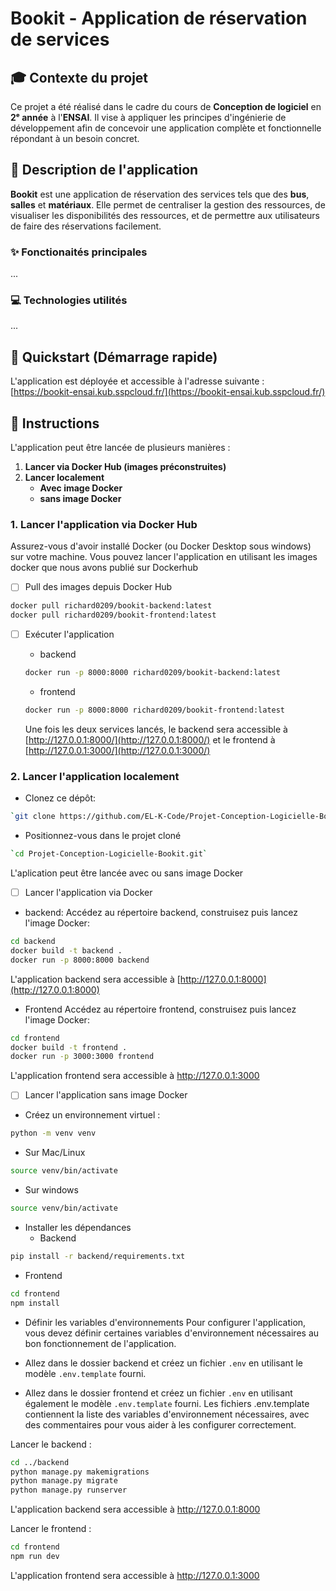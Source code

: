 # Bookit - Application de réservation de services

## 🎓 Contexte du projet

Ce projet a été réalisé dans le cadre du cours de **Conception de logiciel** en **2ᵉ année** à l'**ENSAI**. Il vise à appliquer les principes d'ingénierie de développement afin de concevoir une application complète et fonctionnelle répondant à un besoin concret.

## 📖 Description de l'application

**Bookit** est une application de réservation des services tels que des **bus**, **salles** et **matériaux**. Elle permet de centraliser la gestion des ressources, de visualiser les disponibilités des ressources, et de permettre aux utilisateurs de faire des réservations facilement.

### ✨ Fonctionaités principales
...


### 💻 Technologies utilités
...


## 🚀 Quickstart (Démarrage rapide)

L'application est déployée et accessible à l'adresse suivante : [https://bookit-ensai.kub.sspcloud.fr/](https://bookit-ensai.kub.sspcloud.fr/)


## 📌 Instructions

L'application peut être lancée de plusieurs manières :

1. **Lancer via Docker Hub (images préconstruites)**
2. **Lancer localement**
   - **Avec image Docker**
   - **sans image Docker**

### 1. Lancer l'application via Docker Hub
Assurez-vous d'avoir installé Docker (ou Docker Desktop sous windows) sur votre machine.
Vous pouvez lancer l'application en utilisant les images docker que nous avons publié sur Dockerhub

- [ ] Pull des images depuis Docker Hub 

```bash
docker pull richard0209/bookit-backend:latest
docker pull richard0209/bookit-frontend:latest
```

- [ ] Exécuter l'application
  - backend
  ```bash
  docker run -p 8000:8000 richard0209/bookit-backend:latest
  ```
  - frontend
  ```bash
  docker run -p 8000:8000 richard0209/bookit-frontend:latest
  ```
  Une fois les deux services lancés, le backend sera accessible à [http://127.0.0.1:8000/](http://127.0.0.1:8000/) et le frontend à [http://127.0.0.1:3000/](http://127.0.0.1:3000/)
    

### 2. Lancer l'application localement

- Clonez ce dépôt:
```bash
`git clone https://github.com/EL-K-Code/Projet-Conception-Logicielle-Bookit.git`
```
- Positionnez-vous dans le projet cloné
```bash
`cd Projet-Conception-Logicielle-Bookit.git`
```

L'aplication peut être lancée avec ou sans image Docker

- [ ] Lancer l'application via Docker
 - backend:
Accédez au répertoire backend, construisez puis lancez l'image Docker:
```bash
cd backend
docker build -t backend .
docker run -p 8000:8000 backend
```
L'application backend sera accessible à [http://127.0.0.1:8000](http://127.0.0.1:8000)

- Frontend
Accédez au répertoire frontend, construisez puis lancez l'image Docker:
```bash
cd frontend
docker build -t frontend .
docker run -p 3000:3000 frontend
```
L'application frontend sera accessible à http://127.0.0.1:3000

- [ ] Lancer l'application sans image Docker

 - Créez un environnement virtuel :
  ```bash
  python -m venv venv
  ```
  - Sur Mac/Linux 
  ```bash
  source venv/bin/activate
  ```
  - Sur windows
  ```bash
  source venv/bin/activate
  ```

 - Installer les dépendances
   - Backend 
  ```bash
  pip install -r backend/requirements.txt
  ```
   - Frontend
  ```bash
  cd frontend
  npm install
  ```

 - Définir les variables d'environnements
  Pour configurer l'application, vous devez définir certaines variables d'environnement nécessaires au bon fonctionnement de l'application.

  - Allez dans le dossier backend et créez un fichier `.env` en utilisant le modèle `.env.template` fourni.
  - Allez dans le dossier frontend et créez un fichier `.env` en utilisant également le modèle `.env.template` fourni.
Les fichiers .env.template contiennent la liste des variables d'environnement nécessaires, avec des commentaires pour vous aider à les configurer correctement.

Lancer le backend :
```bash
cd ../backend
python manage.py makemigrations
python manage.py migrate
python manage.py runserver
```
L'application backend sera accessible à http://127.0.0.1:8000

Lancer le frontend :
```bash
cd frontend
npm run dev
```
L'application frontend sera accessible à http://127.0.0.1:3000










  







